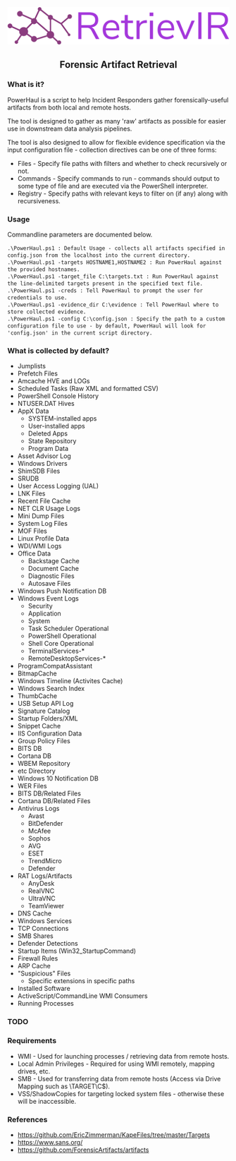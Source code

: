 <p align="center">
<img src="assets/logo.png">
</p>
<h2 align="center">
Forensic Artifact Retrieval
</h2>


### What is it?

PowerHaul is a script to help Incident Responders gather forensically-useful artifacts from both local and remote hosts.  

The tool is designed to gather as many 'raw' artifacts as possible for easier use in downstream data analysis pipelines.

The tool is also designed to allow for flexible evidence specification via the input configuration file - collection directives can be one of three forms:
* Files - Specify file paths with filters and whether to check recursively or not.
* Commands - Specify commands to run - commands should output to some type of file and are executed via the PowerShell interpreter.
* Registry - Specify paths with relevant keys to filter on (if any) along with recursiveness.

### Usage

Commandline parameters are documented below.

```
.\PowerHaul.ps1 : Default Usage - collects all artifacts specified in config.json from the localhost into the current directory.
.\PowerHaul.ps1 -targets HOSTNAME1,HOSTNAME2 : Run PowerHaul against the provided hostnames.
.\PowerHaul.ps1 -target_file C:\targets.txt : Run PowerHaul against the line-delimited targets present in the specified text file.
.\PowerHaul.ps1 -creds : Tell PowerHaul to prompt the user for credentials to use.
.\PowerHaul.ps1 -evidence_dir C:\evidence : Tell PowerHaul where to store collected evidence.
.\PowerHaul.ps1 -config C:\config.json : Specify the path to a custom configuration file to use - by default, PowerHaul will look for 'config.json' in the current script directory.
```

### What is collected by default?
* Jumplists
* Prefetch Files
* Amcache HVE and LOGs
* Scheduled Tasks (Raw XML and formatted CSV)
* PowerShell Console History
* NTUSER.DAT Hives
* AppX Data
  * SYSTEM-installed apps
  * User-installed apps
  * Deleted Apps
  * State Repository
  * Program Data
* Asset Advisor Log
* Windows Drivers
* ShimSDB Files
* SRUDB
* User Access Logging (UAL)
* LNK Files
* Recent File Cache
* NET CLR Usage Logs
* Mini Dump Files
* System Log Files
* MOF Files
* Linux Profile Data
* WDI/WMI Logs
* Office Data
  * Backstage Cache
  * Document Cache
  * Diagnostic Files
  * Autosave Files
* Windows Push Notification DB
* Windows Event Logs
  * Security
  * Application
  * System
  * Task Scheduler Operational
  * PowerShell Operational
  * Shell Core Operational
  * TerminalServices-*
  * RemoteDesktopServices-*
* ProgramCompatAssistant
* BitmapCache
* Windows Timeline (Activites Cache)
* Windows Search Index
* ThumbCache
* USB Setup API Log
* Signature Catalog
* Startup Folders/XML
* Snippet Cache
* IIS Configuration Data
* Group Policy Files
* BITS DB
* Cortana DB
* WBEM Repository
* etc Directory
* Windows 10 Notification DB
* WER Files
* BITS DB/Related Files
* Cortana DB/Related Files
* Antivirus Logs
  * Avast
  * BitDefender
  * McAfee
  * Sophos
  * AVG
  * ESET
  * TrendMicro
  * Defender
* RAT Logs/Artifacts
  * AnyDesk
  * RealVNC
  * UltraVNC
  * TeamViewer
* DNS Cache
* Windows Services
* TCP Connections
* SMB Shares
* Defender Detections
* Startup Items (Win32_StartupCommand)
* Firewall Rules
* ARP Cache
* "Suspicious" Files
  * Specific extensions in specific paths
* Installed Software
* ActiveScript/CommandLine WMI Consumers
* Running Processes

### TODO

### Requirements

* WMI - Used for launching processes / retrieving data from remote hosts.
* Local Admin Privileges - Required for using WMI remotely, mapping drives, etc.
* SMB - Used for transferring data from remote hosts (Access via Drive Mapping such as \\TARGET\\C$\).
* VSS/ShadowCopies for targeting locked system files - otherwise these will be inaccessible.

### References
* https://github.com/EricZimmerman/KapeFiles/tree/master/Targets
* https://www.sans.org/
* https://github.com/ForensicArtifacts/artifacts
